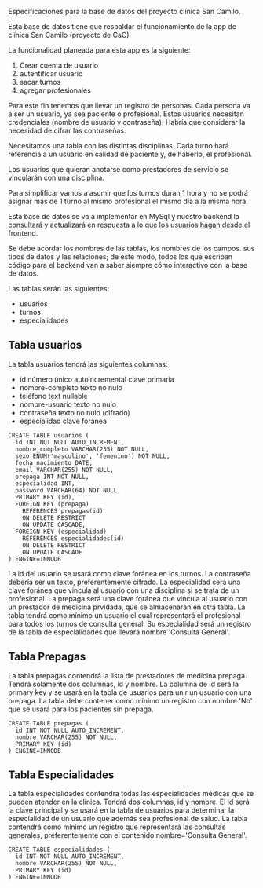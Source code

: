 Especificaciones para la base de datos del proyecto clínica San Camilo.

Esta base de datos tiene que respaldar el funcionamiento de la app de clínica San Camilo (proyecto de CaC).

La funcionalidad planeada para esta app es la siguiente:

<ol>
  <li>Crear cuenta de usuario</li>
  <li>autentificar usuario</li>
  <li>sacar turnos</li>
  <li>agregar profesionales</li>
</ol>

Para este fin tenemos que llevar un registro de personas. Cada persona va a ser un usuario, ya sea paciente o profesional. Estos usuarios necesitan credenciales (nombre de usuario y contraseña). Habría que considerar la necesidad de cifrar las contraseñas.

Necesitamos una tabla con las distintas disciplinas. Cada turno hará referencia a un usuario en calidad de paciente y, de haberlo, el profesional.

Los usuarios que quieran anotarse como prestadores de servicio se vincularán con una disciplina.

Para simplificar vamos a asumir que los turnos duran 1 hora y no se podrá asignar más de 1 turno al mismo profesional el mismo día a la misma hora.

Esta base de datos se va a implementar en MySql y nuestro backend la consultará y actualizará en respuesta a lo que los usuarios hagan desde el frontend.

Se debe acordar los nombres de las tablas, los nombres de los campos. sus tipos de datos y las relaciones; de este modo, todos los que escriban código para el backend van a saber siempre cómo interactivo con la base de datos.

Las tablas serán las siguientes:

<ul>
  <li>usuarios</li>
  <li>turnos</li>
  <li>especialidades</li>
</ul>

<h2>Tabla usuarios</h2>
La tabla usuarios tendrá las siguientes columnas:
<ul>
  <li>id número único autoincremental clave primaria</li>
  <li>nombre-completo texto no nulo</li>
  <li>teléfono text nullable</li>
  <li>nombre-usuario texto no nulo</li>
  <li>contraseña texto no nulo (cifrado)</li>
  <li>especialidad clave foránea</li>
</ul>

```mysql
CREATE TABLE usuarios (
  id INT NOT NULL AUTO_INCREMENT,
  nombre_completo VARCHAR(255) NOT NULL,
  sexo ENUM('masculino', 'femenino') NOT NULL,
  fecha_nacimiento DATE,
  email VARCHAR(255) NOT NULL,
  prepaga INT NOT NULL,
  especialidad INT,
  password VARCHAR(64) NOT NULL,
  PRIMARY KEY (id),
  FOREIGN KEY (prepaga)
    REFERENCES prepagas(id)
    ON DELETE RESTRICT
    ON UPDATE CASCADE,
  FOREIGN KEY (especialidad)
    REFERENCES especialidades(id)
    ON DELETE RESTRICT
    ON UPDATE CASCADE
) ENGINE=INNODB
```

La id del usuario se usará como clave foránea en los turnos.
La contraseña debería ser un texto, preferentemente cifrado.
La especialidad será una clave foránea que vincula al usuario con una disciplina si se trata de un profesional.
La prepaga será una clave foránea que vincula al usuario con un prestador de medicina prvidada, que se almacenaran en otra tabla.
La tabla tendrá como mínimo un usuario el cual representará el profesional para todos los turnos de consulta general.
Su especialidad será un registro de la tabla de especialidades que llevará nombre 'Consulta General'.

<h2>Tabla Prepagas</h2>
La tabla prepagas contendrá la lista de prestadores de medicina prepaga. Tendrá solamente dos columnas, id y nombre.
La columna de id será la primary key y se usará en la tabla de usuarios para unir un usuario con una prepaga.
La tabla debe contener como mínimo un registro con nombre 'No' que se usará para los pacientes sin prepaga.

```mysql
CREATE TABLE prepagas (
  id INT NOT NULL AUTO_INCREMENT,
  nombre VARCHAR(255) NOT NULL,
  PRIMARY KEY (id)
) ENGINE=INNODB
```

<h2>Tabla Especialidades</h2>
La tabla especialidades contendra todas las especialidades médicas que se pueden atender en la clínica.
Tendrá dos columnas, id y nombre. El id será la clave principal y se usará en la tabla de usuarios para determinar la especialidad de un usuario que además sea profesional de salud.
La tabla contendrá como mínimo un registro que representará las consultas generales, preferentemente con el contenido nombre='Consulta General'.

```mysql
CREATE TABLE especialidades (
  id INT NOT NULL AUTO_INCREMENT,
  nombre VARCHAR(255) NOT NULL,
  PRIMARY KEY (id)
) ENGINE=INNODB
```
